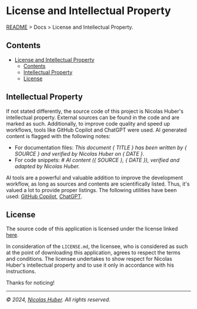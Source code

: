# License and Intellectual Property

[README](/README.md) > Docs > License and Intellectual Property.

## Contents

- [License and Intellectual Property](#license-and-intellectual-property)
  - [Contents](#contents)
  - [Intellectual Property](#intellectual-property)
  - [License](#license)

## Intellectual Property

If not stated differently, the source code of this project is Nicolas Huber's intellectual property. External sources can be found in the code and are marked as such. Additionally, to improve code quality and speed up workflows, tools like GitHub Copilot and ChatGPT were used. AI generated content is flagged with the following notes: 

- For documentation files: _This document { TITLE } has been written by { SOURCE } and verified by Nicolas Huber on { DATE }._
- For code snippets: _# AI content ({ SOURCE }, { DATE }), verified and adapted by Nicolas Huber._

AI tools are a powerful and valuable addition to improve the development workflow, as long as sources and contents are scientifically listed. Thus, it's valued a lot to provide proper listings. The following utilities have been used: [GitHub Copilot](https://github.com/features/copilot), [ChatGPT](https://chat.openai.com/).

## License

The source code of this application is licensed under the license linked [here](LICENSE.md).

In consideration of the `LICENSE.md`, the licensee, who is considered as such at the point of downloading this application, agrees to respect the terms and conditions. The licensee undertakes to show respect for Nicolas Huber's intellectual property and to use it only in accordance with his instructions.

Thanks for noticing! 

---

_© 2024, [Nicolas Huber](https://nicolas-huber.ch). All rights reserved._